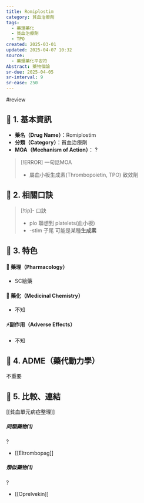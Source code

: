 ```yaml
---
title: Romiplostim
category: 貧血治療劑
tags:
  - 藥理藥化
  - 貧血治療劑
  - TPO
created: 2025-03-01
updated: 2025-04-07 10:32
source:
  - 藥理藥化平安符
Abstract: 藥物個論
sr-due: 2025-04-05
sr-interval: 9
sr-ease: 250
---
```

#review 
## 🔹 1. 基本資訊
- **藥名（Drug Name）**：Romiplostim
- **分類（Category）**：貧血治療劑
- **MOA（Mechanism of Action）**：
?
> [!ERROR] 一句話MOA
> - 屬血小板生成素(Thrombopoietin, TPO) 致效劑 <!--SR:!2025-03-28,4,270-->


## 🔹 2. 相關口訣
> [!tip]- 口訣
> - plo 聯想到 platelets(血小板)
> - -stim 子尾 可能是某種**生成素**

## 🔹 3. 特色
#### 🧪 藥理（Pharmacology）

- SC給藥


#### 🧬 藥化（Medicinal Chemistry）
- 不知



#### ⚡副作用（Adverse Effects）
- 不知


## 🔹 4. ADME（藥代動力學）
 不重要
## 🔹 5. 比較、連結

[[貧血單元病症整理]]

##### 同類藥物(1)
?
- [[Eltrombopag]] <!--SR:!2025-03-29,2,230-->

##### 類似藥物(1)
?
- [[Oprelvekin]] <!--SR:!2025-03-29,2,230-->